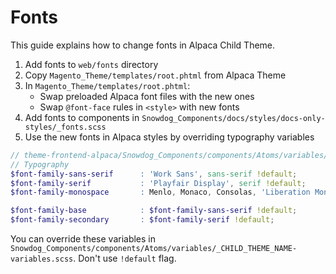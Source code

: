 # Fonts
This guide explains how to change fonts in Alpaca Child Theme.

1. Add fonts to `web/fonts` directory
2. Copy `Magento_Theme/templates/root.phtml` from Alpaca Theme
3. In `Magento_Theme/templates/root.phtml`:
    * Swap preloaded Alpaca font files with the new ones
    * Swap `@font-face` rules in `<style>` with new fonts
4. Add fonts to components in `Snowdog_Components/docs/styles/docs-only-styles/_fonts.scss`
5. Use the new fonts in Alpaca styles by overriding typography variables
```scss
// theme-frontend-alpaca/Snowdog_Components/components/Atoms/variables/_variables.scss
// Typography
$font-family-sans-serif      : 'Work Sans', sans-serif !default;
$font-family-serif           : 'Playfair Display', serif !default;
$font-family-monospace       : Menlo, Monaco, Consolas, 'Liberation Mono', 'Courier New', monospace !default;

$font-family-base            : $font-family-sans-serif !default;
$font-family-secondary       : $font-family-serif !default;
```
You can override these variables in `Snowdog_Components/components/Atoms/variables/_CHILD_THEME_NAME-variables.scss`. Don't use `!default` flag.
